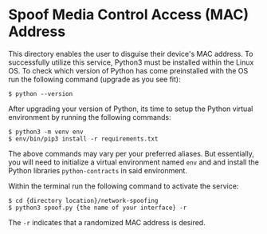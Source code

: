 # Spoof Media Control Access (MAC) Address
This directory enables the user to disguise their device's MAC address. To successfully utilize this service, Python3 must be installed within the Linux OS. To check which version of Python has come preinstalled with the OS run the following command (upgrade as you see fit):

```
$ python --version
```

After upgrading your version of Python, its time to setup the Python virtual environment by running the following commands:

```
$ python3 -m venv env
$ env/bin/pip3 install -r requirements.txt
```

The above commands may vary per your preferred aliases. But essentially, you will need to initialize a virtual environment named `env` and and install the Python libraries `python-contracts` in said environment.

Within the terminal run the following command to activate the service:

```
$ cd {directory location}/network-spoofing
$ python3 spoof.py {the name of your interface} -r
```

The `-r` indicates that a randomized MAC address is desired.
